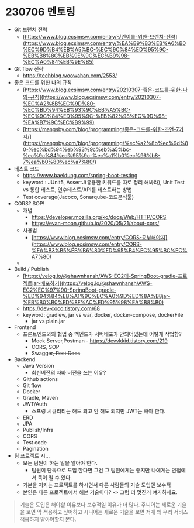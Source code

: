 # 230706 멘토링

- Git 브랜치 전략
    - [https://www.blog.ecsimsw.com/entry/깃린이를-위한-브랜치-전략](https://www.blog.ecsimsw.com/entry/%EA%B9%83%EB%A6%B0%EC%9D%B4%EB%A5%BC-%EC%9C%84%ED%95%9C-%EB%B8%8C%EB%9E%9C%EC%B9%98-%EC%A0%84%EB%9E%B5)
- Git flow 전략
    - https://techblog.woowahan.com/2553/
- 좋은 코드를 위한 나의 규칙
    - [https://www.blog.ecsimsw.com/entry/20210307-좋은-코드를-위한-나의-규칙](https://www.blog.ecsimsw.com/entry/20210307-%EC%A2%8B%EC%9D%80-%EC%BD%94%EB%93%9C%EB%A5%BC-%EC%9C%84%ED%95%9C-%EB%82%98%EC%9D%98-%EA%B7%9C%EC%B9%99)
    - [https://mangsby.com/blog/programming/좋은-코드를-위한-조언-7가지/](https://mangsby.com/blog/programming/%ec%a2%8b%ec%9d%80-%ec%bd%94%eb%93%9c%eb%a5%bc-%ec%9c%84%ed%95%9c-%ec%a1%b0%ec%96%b8-7%ea%b0%80%ec%a7%80/)
- 테스트 코드
    - https://www.baeldung.com/spring-boot-testing
    - keyword : JUnit5, AssertJ(유용한 키워드를 따로 정리 해봐라), Unit Test vs 통합 테스트, 인수테스트/API를 테스트하는 방법
    - Test coverage(Jacoco, Sonarqube-코드분석툴)
- CORS? SOP!
    - 개념
        - https://developer.mozilla.org/ko/docs/Web/HTTP/CORS
        - https://evan-moon.github.io/2020/05/21/about-cors/
    - 사용법
        - [https://www.blog.ecsimsw.com/entry/CORS-공부해야지](https://www.blog.ecsimsw.com/entry/CORS-%EA%B3%B5%EB%B6%80%ED%95%B4%EC%95%BC%EC%A7%80)
    -
- Build / Publish
    - [https://velog.io/@shawnhansh/AWS-EC2에-SpringBoot-gradle-프로젝트jar-배포하기](https://velog.io/@shawnhansh/AWS-EC2%EC%97%90-SpringBoot-gradle-%ED%94%84%EB%A1%9C%EC%A0%9D%ED%8A%B8jar-%EB%B0%B0%ED%8F%AC%ED%95%98%EA%B8%B0)
    - https://dev-coco.tistory.com/68
    - keyword: gradlew, jar vs war, docker, docker-compose, dockerFile
        - jar vs plain.jar
- Frontend
    - 프론트엔드와의 협업 중 백엔드가 서버배포가 안되어있는데 어떻게 작업함?
        - Mock Server,Postman - https://devvkkid.tistory.com/219
        - CORS, SOP
        - Swagger~~, Rest Docs~~
- Backend
    - Java Version
        - 최신버전의 자바 버전을 쓰는 이유?
    - Github actions
    - Git flow
    - Docker
    - Gradle, Maven
    - JWT/Auth
        - 스프링 시큐리티는 해도 되고 안 해도 되지만 JWT는 해야 한다.
    - ERD
    - JPA
    - Publish/Infra
    - CORS
    - Test code
    - Pagination
- 팀 프로젝트 시…
    - 모든 팀원이 하는 일을 알아야 한다.
        - 팀원이 단독으로 도입 한다면 그건 그 팀원에게는 좋지만 나에게는 면접에서 독이 될 수 있다.
    - 기본을 지키는 프로젝트를 하시면서 다른 사람들의 기술 도입엔 보수적
    - 본인은 다른 프로젝트에서 해본 기술이다? -> 그럼 더 멋진거 얘기하세요.

> 기술은 도입은 해야할 이유보다 보수적일 이유가 더 많다.
> 주니어는 새로운 기술을 보면 막 적용하고 싶어하고
> 시니어는 새로운 기술을 보면 저게 왜 우리 서비스 적용하지 말아야할지 본다.